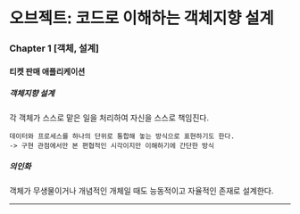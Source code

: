 # 오브젝트: 코드로 이해하는 객체지향 설계
### Chapter 1 [객체, 설계]
#### 티켓 판매 애플리케이션
##### 객체지향 설계<br/>
 각 객체가 스스로 맡은 일을 처리하여 자신을 스스로 책임진다.<br/>
 ```
데이터와 프로세스를 하나의 단위로 통합해 놓는 방식으로 표현하기도 한다. 
-> 구현 관점에서만 본 편협적인 시각이지만 이해하기에 간단한 방식
```
##### 의인화<br/>
객체가 무생물이거나 개념적인 개체일 때도 능동적이고 자율적인 존재로 설계한다.<br/>

<hr>
